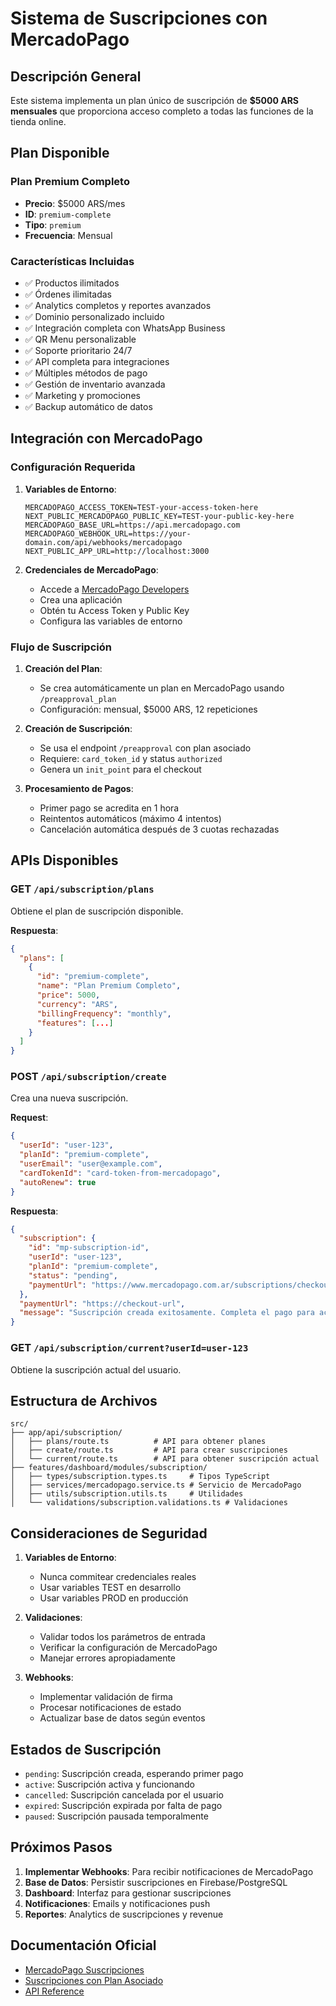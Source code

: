# Sistema de Suscripciones con MercadoPago

## Descripción General

Este sistema implementa un plan único de suscripción de **$5000 ARS mensuales** que proporciona acceso completo a todas las funciones de la tienda online.

## Plan Disponible

### Plan Premium Completo
- **Precio**: $5000 ARS/mes
- **ID**: `premium-complete`
- **Tipo**: `premium`
- **Frecuencia**: Mensual

### Características Incluidas
- ✅ Productos ilimitados
- ✅ Órdenes ilimitadas
- ✅ Analytics completos y reportes avanzados
- ✅ Dominio personalizado incluido
- ✅ Integración completa con WhatsApp Business
- ✅ QR Menu personalizable
- ✅ Soporte prioritario 24/7
- ✅ API completa para integraciones
- ✅ Múltiples métodos de pago
- ✅ Gestión de inventario avanzada
- ✅ Marketing y promociones
- ✅ Backup automático de datos

## Integración con MercadoPago

### Configuración Requerida

1. **Variables de Entorno**:
   ```env
   MERCADOPAGO_ACCESS_TOKEN=TEST-your-access-token-here
   NEXT_PUBLIC_MERCADOPAGO_PUBLIC_KEY=TEST-your-public-key-here
   MERCADOPAGO_BASE_URL=https://api.mercadopago.com
   MERCADOPAGO_WEBHOOK_URL=https://your-domain.com/api/webhooks/mercadopago
   NEXT_PUBLIC_APP_URL=http://localhost:3000
   ```

2. **Credenciales de MercadoPago**:
   - Accede a [MercadoPago Developers](https://www.mercadopago.com.ar/developers/)
   - Crea una aplicación
   - Obtén tu Access Token y Public Key
   - Configura las variables de entorno

### Flujo de Suscripción

1. **Creación del Plan**:
   - Se crea automáticamente un plan en MercadoPago usando `/preapproval_plan`
   - Configuración: mensual, $5000 ARS, 12 repeticiones

2. **Creación de Suscripción**:
   - Se usa el endpoint `/preapproval` con plan asociado
   - Requiere: `card_token_id` y status `authorized`
   - Genera un `init_point` para el checkout

3. **Procesamiento de Pagos**:
   - Primer pago se acredita en 1 hora
   - Reintentos automáticos (máximo 4 intentos)
   - Cancelación automática después de 3 cuotas rechazadas

## APIs Disponibles

### GET `/api/subscription/plans`
Obtiene el plan de suscripción disponible.

**Respuesta**:
```json
{
  "plans": [
    {
      "id": "premium-complete",
      "name": "Plan Premium Completo",
      "price": 5000,
      "currency": "ARS",
      "billingFrequency": "monthly",
      "features": [...]
    }
  ]
}
```

### POST `/api/subscription/create`
Crea una nueva suscripción.

**Request**:
```json
{
  "userId": "user-123",
  "planId": "premium-complete",
  "userEmail": "user@example.com",
  "cardTokenId": "card-token-from-mercadopago",
  "autoRenew": true
}
```

**Respuesta**:
```json
{
  "subscription": {
    "id": "mp-subscription-id",
    "userId": "user-123",
    "planId": "premium-complete",
    "status": "pending",
    "paymentUrl": "https://www.mercadopago.com.ar/subscriptions/checkout?preapproval_id=..."
  },
  "paymentUrl": "https://checkout-url",
  "message": "Suscripción creada exitosamente. Completa el pago para activarla."
}
```

### GET `/api/subscription/current?userId=user-123`
Obtiene la suscripción actual del usuario.

## Estructura de Archivos

```
src/
├── app/api/subscription/
│   ├── plans/route.ts          # API para obtener planes
│   ├── create/route.ts         # API para crear suscripciones
│   └── current/route.ts        # API para obtener suscripción actual
├── features/dashboard/modules/subscription/
│   ├── types/subscription.types.ts     # Tipos TypeScript
│   ├── services/mercadopago.service.ts # Servicio de MercadoPago
│   ├── utils/subscription.utils.ts     # Utilidades
│   └── validations/subscription.validations.ts # Validaciones
```

## Consideraciones de Seguridad

1. **Variables de Entorno**:
   - Nunca commitear credenciales reales
   - Usar variables TEST en desarrollo
   - Usar variables PROD en producción

2. **Validaciones**:
   - Validar todos los parámetros de entrada
   - Verificar la configuración de MercadoPago
   - Manejar errores apropiadamente

3. **Webhooks**:
   - Implementar validación de firma
   - Procesar notificaciones de estado
   - Actualizar base de datos según eventos

## Estados de Suscripción

- `pending`: Suscripción creada, esperando primer pago
- `active`: Suscripción activa y funcionando
- `cancelled`: Suscripción cancelada por el usuario
- `expired`: Suscripción expirada por falta de pago
- `paused`: Suscripción pausada temporalmente

## Próximos Pasos

1. **Implementar Webhooks**: Para recibir notificaciones de MercadoPago
2. **Base de Datos**: Persistir suscripciones en Firebase/PostgreSQL
3. **Dashboard**: Interfaz para gestionar suscripciones
4. **Notificaciones**: Emails y notificaciones push
5. **Reportes**: Analytics de suscripciones y revenue

## Documentación Oficial

- [MercadoPago Suscripciones](https://www.mercadopago.com.ar/developers/es/docs/subscriptions/overview)
- [Suscripciones con Plan Asociado](https://www.mercadopago.com.ar/developers/es/docs/subscriptions/integration-configuration/subscription-associated-plan)
- [API Reference](https://www.mercadopago.com.ar/developers/es/reference/subscriptions/_preapproval/post)